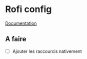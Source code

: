 # Rofi config

[Documentation](https://wiki.archlinux.org/title/Rofi)

## A faire

- [ ] Ajouter les raccourcis nativement
